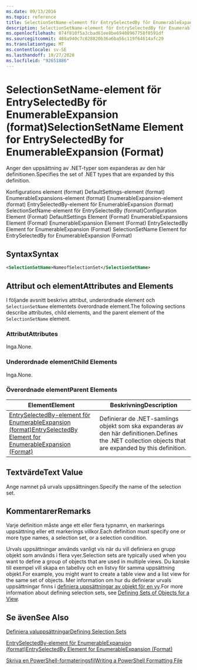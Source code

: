 ```yaml
---
ms.date: 09/13/2016
ms.topic: reference
title: SelectionSetName-element för EntrySelectedBy för EnumerableExpansion (format)
description: SelectionSetName-element för EntrySelectedBy för EnumerableExpansion (format)
ms.openlocfilehash: 074f810f5a3cbad61ee8be69408967758f0591df
ms.sourcegitcommit: 488a940c7c828820b36a6ba56c119f64614afc29
ms.translationtype: MT
ms.contentlocale: sv-SE
ms.lasthandoff: 10/27/2020
ms.locfileid: "92651886"
---
```

# <a name="selectionsetname-element-for-entryselectedby-for-enumerableexpansion-format"></a><span data-ttu-id="2a7d3-103">SelectionSetName-element för EntrySelectedBy för EnumerableExpansion (format)</span><span class="sxs-lookup"><span data-stu-id="2a7d3-103">SelectionSetName Element for EntrySelectedBy for EnumerableExpansion (Format)</span></span>

<span data-ttu-id="2a7d3-104">Anger den uppsättning av .NET-typer som expanderas av den här definitionen.</span><span class="sxs-lookup"><span data-stu-id="2a7d3-104">Specifies the set of .NET types that are expanded by this definition.</span></span>

<span data-ttu-id="2a7d3-105">Konfigurations element (format) DefaultSettings-element (format) EnumerableExpansions-element (format) EnumerableExpansion-element (format) EntrySelectedBy-element för EnumerableExpansion (format) SelectionSetName-element för EntrySelectedBy (format)</span><span class="sxs-lookup"><span data-stu-id="2a7d3-105">Configuration Element (Format) DefaultSettings Element (Format) EnumerableExpansions Element (Format) EnumerableExpansion Element (Format) EntrySelectedBy Element for EnumerableExpansion (Format) SelectionSetName Element for EntrySelectedBy for EnumerableExpansion (Format)</span></span>

## <a name="syntax"></a><span data-ttu-id="2a7d3-106">Syntax</span><span class="sxs-lookup"><span data-stu-id="2a7d3-106">Syntax</span></span>

```xml
<SelectionSetName>NameofSelectionSet</SelectionSetName>

```

## <a name="attributes-and-elements"></a><span data-ttu-id="2a7d3-107">Attribut och element</span><span class="sxs-lookup"><span data-stu-id="2a7d3-107">Attributes and Elements</span></span>

<span data-ttu-id="2a7d3-108">I följande avsnitt beskrivs attribut, underordnade element och `SelectionSetName` elementets överordnade element.</span><span class="sxs-lookup"><span data-stu-id="2a7d3-108">The following sections describe attributes, child elements, and the parent element of the `SelectionSetName` element.</span></span>

### <a name="attributes"></a><span data-ttu-id="2a7d3-109">Attribut</span><span class="sxs-lookup"><span data-stu-id="2a7d3-109">Attributes</span></span>

<span data-ttu-id="2a7d3-110">Inga.</span><span class="sxs-lookup"><span data-stu-id="2a7d3-110">None.</span></span>

### <a name="child-elements"></a><span data-ttu-id="2a7d3-111">Underordnade element</span><span class="sxs-lookup"><span data-stu-id="2a7d3-111">Child Elements</span></span>

<span data-ttu-id="2a7d3-112">Inga.</span><span class="sxs-lookup"><span data-stu-id="2a7d3-112">None.</span></span>

### <a name="parent-elements"></a><span data-ttu-id="2a7d3-113">Överordnade element</span><span class="sxs-lookup"><span data-stu-id="2a7d3-113">Parent Elements</span></span>

|<span data-ttu-id="2a7d3-114">Element</span><span class="sxs-lookup"><span data-stu-id="2a7d3-114">Element</span></span>|<span data-ttu-id="2a7d3-115">Beskrivning</span><span class="sxs-lookup"><span data-stu-id="2a7d3-115">Description</span></span>|
|-------------|-----------------|
|[<span data-ttu-id="2a7d3-116">EntrySelectedBy-element för EnumerableExpansion (format)</span><span class="sxs-lookup"><span data-stu-id="2a7d3-116">EntrySelectedBy Element for EnumerableExpansion (Format)</span></span>](./entryselectedby-element-for-enumerableexpansion-format.md)|<span data-ttu-id="2a7d3-117">Definierar de .NET-samlings objekt som ska expanderas av den här definitionen.</span><span class="sxs-lookup"><span data-stu-id="2a7d3-117">Defines the .NET collection objects that are expanded by this definition.</span></span>|

## <a name="text-value"></a><span data-ttu-id="2a7d3-118">Textvärde</span><span class="sxs-lookup"><span data-stu-id="2a7d3-118">Text Value</span></span>

<span data-ttu-id="2a7d3-119">Ange namnet på urvals uppsättningen.</span><span class="sxs-lookup"><span data-stu-id="2a7d3-119">Specify the name of the selection set.</span></span>

## <a name="remarks"></a><span data-ttu-id="2a7d3-120">Kommentarer</span><span class="sxs-lookup"><span data-stu-id="2a7d3-120">Remarks</span></span>

<span data-ttu-id="2a7d3-121">Varje definition måste ange ett eller flera typnamn, en markerings uppsättning eller ett markerings villkor.</span><span class="sxs-lookup"><span data-stu-id="2a7d3-121">Each definition must specify one or more type names, a selection set, or a selection condition.</span></span>

<span data-ttu-id="2a7d3-122">Urvals uppsättningar används vanligt vis när du vill definiera en grupp objekt som används i flera vyer.</span><span class="sxs-lookup"><span data-stu-id="2a7d3-122">Selection sets are typically used when you want to define a group of objects that are used in multiple views.</span></span> <span data-ttu-id="2a7d3-123">Du kanske till exempel vill skapa en tabellvy och en listvy för samma uppsättning objekt.</span><span class="sxs-lookup"><span data-stu-id="2a7d3-123">For example, you might want to create a table view and a list view for the same set of objects.</span></span> <span data-ttu-id="2a7d3-124">Mer information om hur du definierar urvals uppsättningar finns i [definiera uppsättningar av objekt för en vy](./defining-selection-sets.md).</span><span class="sxs-lookup"><span data-stu-id="2a7d3-124">For more information about defining selection sets, see [Defining Sets of Objects for a View](./defining-selection-sets.md).</span></span>

## <a name="see-also"></a><span data-ttu-id="2a7d3-125">Se även</span><span class="sxs-lookup"><span data-stu-id="2a7d3-125">See Also</span></span>

[<span data-ttu-id="2a7d3-126">Definiera valuppsättningar</span><span class="sxs-lookup"><span data-stu-id="2a7d3-126">Defining Selection Sets</span></span>](./defining-selection-sets.md)

[<span data-ttu-id="2a7d3-127">EntrySelectedBy-element för EnumerableExpansion (format)</span><span class="sxs-lookup"><span data-stu-id="2a7d3-127">EntrySelectedBy Element for EnumerableExpansion (Format)</span></span>](./entryselectedby-element-for-enumerableexpansion-format.md)

[<span data-ttu-id="2a7d3-128">Skriva en PowerShell-formateringsfil</span><span class="sxs-lookup"><span data-stu-id="2a7d3-128">Writing a PowerShell Formatting File</span></span>](./writing-a-powershell-formatting-file.md)
